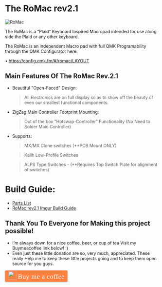 # The RoMac rev2.1

![RoMac](https://i.imgur.com/WIPdVO9.jpg)

The RoMac is a “Plaid” Keyboard Inspired Macropad intended for use along side the Plaid or any other keyboard. 

The RoMac is an independent Macro pad with full QMK Programability through the QMK Configurator here:

• https://config.qmk.fm/#/romac/LAYOUT



## Main Features Of The RoMac **Rev.2.1**



- Beautiful "Open-Faced" Design:

     > All Electronics are on full display so as to show off the beauty of even our smallest functional components. 



- ZigZag Main Controller Footprint Mounting:

     > Out of the box "Hotswap-Controller" Functionality (No Need to Solder Main Controller) 



- Supports:

     > MX/MX Clone switches (**PCB Mount ONLY)

     > Kailh Low-Profile Switches 

     > ALPS Type Switches - (**Requires Top Switch Plate for alignment of switches)

# Build Guide:

- [Parts List](https://github.com/TheRoyalSweatshirt/The_RoMac_rev2.1/blob/master/Build_Guide/RoMac_rev2.1_En.md)
- [RoMac rev2.1 Imgur Build Guide](https://imgur.com/a/l24vgvC) 

## Thank You To Everyone for Making this project possible!

- I’m always down for a nice coffee, beer, or cup of tea Visit my Buymeacoffee link below! :)
- Even just these little donation are so, very much, appreciated.  These really Help me to keep these little projects going and to keep them open source for you guys. 

<style>.bmc-button img{width: 27px !important;margin-bottom: 1px !important;box-shadow: none !important;border: none !important;vertical-align: middle !important;}.bmc-button{line-height: 36px !important;height:37px !important;text-decoration: none !important;display:inline-flex !important;color:#FFFFFF !important;background-color:#FF813F !important;border-radius: 3px !important;border: 1px solid transparent !important;padding: 1px 9px !important;font-size: 22px !important;letter-spacing: 0.6px !important;box-shadow: 0px 1px 2px rgba(190, 190, 190, 0.5) !important;-webkit-box-shadow: 0px 1px 2px 2px rgba(190, 190, 190, 0.5) !important;margin: 0 auto !important;font-family:'Cookie', cursive !important;-webkit-box-sizing: border-box !important;box-sizing: border-box !important;-o-transition: 0.3s all linear !important;-webkit-transition: 0.3s all linear !important;-moz-transition: 0.3s all linear !important;-ms-transition: 0.3s all linear !important;transition: 0.3s all linear !important;}.bmc-button:hover, .bmc-button:active, .bmc-button:focus {-webkit-box-shadow: 0px 1px 2px 2px rgba(190, 190, 190, 0.5) !important;text-decoration: none !important;box-shadow: 0px 1px 2px 2px rgba(190, 190, 190, 0.5) !important;opacity: 0.85 !important;color:#FFFFFF !important;}</style><link href="https://fonts.googleapis.com/css?family=Cookie" rel="stylesheet"><a class="bmc-button" target="_blank" href="https://www.buymeacoffee.com/xQnlh8tRs"><img src="https://www.buymeacoffee.com/assets/img/BMC-btn-logo.svg" alt="Buy me a coffee"><span style="margin-left:5px">Buy me a coffee</span></a>
